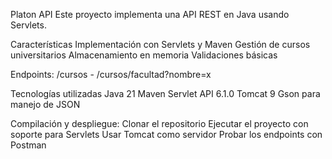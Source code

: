 Platon API
Este proyecto implementa una API REST en Java usando Servlets. 

Características
Implementación con Servlets y Maven
Gestión de cursos universitarios
Almacenamiento en memoria
Validaciones básicas


Endpoints: /cursos - /cursos/facultad?nombre=x


Tecnologías utilizadas
Java 21
Maven
Servlet API 6.1.0
Tomcat 9
Gson para manejo de JSON


Compilación y despliegue:
Clonar el repositorio
Ejecutar el proyecto con soporte para Servlets
Usar Tomcat como servidor
Probar los endpoints con Postman 
